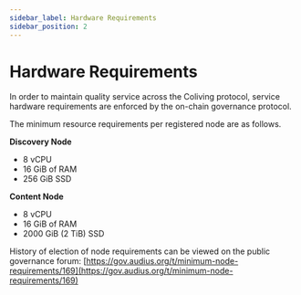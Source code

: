 ```yaml
---
sidebar_label: Hardware Requirements
sidebar_position: 2
---
```


# Hardware Requirements

In order to maintain quality service across the Coliving protocol, service hardware requirements are enforced by the on-chain governance protocol.

The minimum resource requirements per registered node are as follows.

**Discovery Node**

* 8 vCPU
* 16 GiB of RAM
* 256 GiB SSD

**Content Node**

* 8 vCPU
* 16 GiB of RAM
* 2000 GiB (2 TiB) SSD



History of election of node requirements can be viewed on the public governance forum: [https://gov.audius.org/t/minimum-node-requirements/169](https://gov.audius.org/t/minimum-node-requirements/169)
